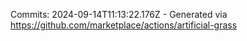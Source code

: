 Commits: 2024-09-14T11:13:22.176Z - Generated via https://github.com/marketplace/actions/artificial-grass
<br>
